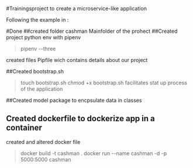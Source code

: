 #Trainingsproject to create a microservice-like application

Following the example in :


#Done
##created folder cashman
Mainfolder of the prohect
##Created project python env with pipenv
> pipenv --three

created files Pipfile wich contains details about our project

##Created bootstrap.sh
> touch bootstrap.sh
> chmod +x bootstrap.sh
facilitates stat up process of the application

##Created model package to encpsulate data in classes

## Created dockerfile to dockerize app in a container

created and altered docker file

> docker build -t cashman .
> docker run --name cashman -d -p 5000:5000 cashman
